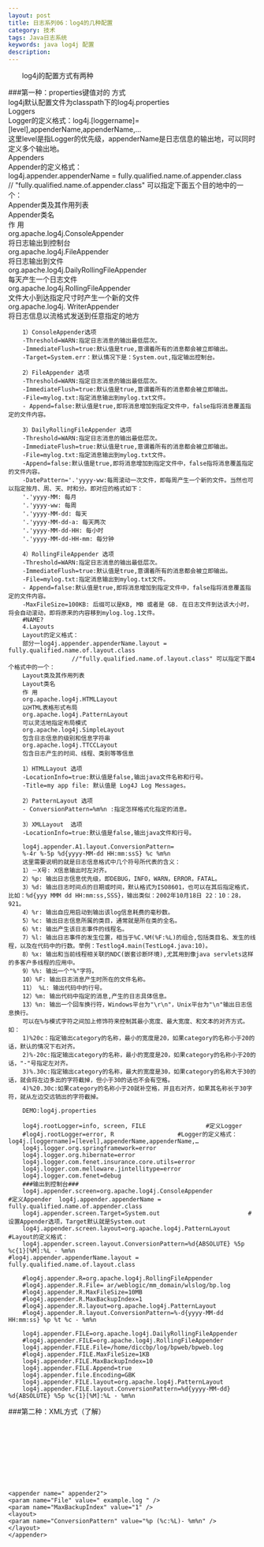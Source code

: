 ```yaml
---
layout: post
title: 日志系列06：log4的几种配置
category: 技术
tags: Java日志系统
keywords: java log4j 配置
description: 
---
```


　　log4j的配置方式有两种
										
###第一种：properties键值对的 方式																	
		log4j默认配置文件为classpath下的log4j.properties				
		Loggers																	
		Logger的定义格式：log4j.[loggername]=[level],appenderName,appenderName,…																	
		这里level是指Logger的优先级，appenderName是日志信息的输出地，可以同时定义多个输出地。																	
		Appenders																	
		Appender的定义格式：																	
		log4j.appender.appenderName = fully.qualified.name.of.appender.class  																	
		// "fully.qualified.name.of.appender.class" 可以指定下面五个目的地中的一个：																	
		Appender类及其作用列表																	
		Appender类名																	
		作 用																	
		org.apache.log4j.ConsoleAppender																	
		将日志输出到控制台																	
		org.apache.log4j.FileAppender																	
		将日志输出到文件																	
		org.apache.log4j.DailyRollingFileAppender																	
		每天产生一个日志文件																	
		org.apache.log4j.RollingFileAppender																	
		文件大小到达指定尺寸时产生一个新的文件																	
		org.apache.log4j. WriterAppender																	
		将日志信息以流格式发送到任意指定的地方																	
		 																	
		1）ConsoleAppender选项																	
		-Threshold=WARN:指定日志消息的输出最低层次。																	
		-ImmediateFlush=true:默认值是true,意谓着所有的消息都会被立即输出。																	
		-Target=System.err：默认情况下是：System.out,指定输出控制台。																	
		 																	
		2）FileAppender 选项																	
		-Threshold=WARN:指定日志消息的输出最低层次。																	
		-ImmediateFlush=true:默认值是true,意谓着所有的消息都会被立即输出。																	
		-File=mylog.txt:指定消息输出到mylog.txt文件。																	
		- Append=false:默认值是true,即将消息增加到指定文件中，false指将消息覆盖指定的文件内容。																	
		 																	
		3）DailyRollingFileAppender 选项																	
		-Threshold=WARN:指定日志消息的输出最低层次。																	
		-ImmediateFlush=true:默认值是true,意谓着所有的消息都会被立即输出。																	
		-File=mylog.txt:指定消息输出到mylog.txt文件。																	
		-Append=false:默认值是true,即将消息增加到指定文件中，false指将消息覆盖指定的文件内容。																	
		-DatePattern='.'yyyy-ww:每周滚动一次文件，即每周产生一个新的文件。当然也可以指定按月、周、天、时和分。即对应的格式如下：																	
		'.'yyyy-MM: 每月																	
		'.'yyyy-ww: 每周 																	
		'.'yyyy-MM-dd: 每天																	
		'.'yyyy-MM-dd-a: 每天两次																	
		'.'yyyy-MM-dd-HH: 每小时																	
		'.'yyyy-MM-dd-HH-mm: 每分钟																	
		 																	
		4）RollingFileAppender 选项																	
		-Threshold=WARN:指定日志消息的输出最低层次。																	
		-ImmediateFlush=true:默认值是true,意谓着所有的消息都会被立即输出。																	
		-File=mylog.txt:指定消息输出到mylog.txt文件。																	
		- Append=false:默认值是true,即将消息增加到指定文件中，false指将消息覆盖指定的文件内容。																	
		-MaxFileSize=100KB: 后缀可以是KB, MB 或者是 GB. 在日志文件到达该大小时，将会自动滚动，即将原来的内容移到mylog.log.1文件。																	
		#NAME?																	
		4.Layouts																	
		Layout的定义格式：																	
		部分一log4j.appender.appenderName.layout = fully.qualified.name.of.layout.class																	
		              //"fully.qualified.name.of.layout.class" 可以指定下面4个格式中的一个：																	
		Layout类及其作用列表																	
		Layout类名																	
		作 用																	
		org.apache.log4j.HTMLLayout																	
		以HTML表格形式布局																	
		org.apache.log4j.PatternLayout																	
		可以灵活地指定布局模式																	
		org.apache.log4j.SimpleLayout																	
		包含日志信息的级别和信息字符串																	
		org.apache.log4j.TTCCLayout																	
		包含日志产生的时间、线程、类别等等信息																	
		 																	
		1）HTMLLayout 选项																	
		-LocationInfo=true:默认值是false,输出java文件名称和行号。																	
		-Title=my app file: 默认值是 Log4J Log Messages。																	
		 																	
		2）PatternLayout 选项																	
		- ConversionPattern=%m%n :指定怎样格式化指定的消息。																	
		 																	
		3）XMLLayout  选项																	
		-LocationInfo=true:默认值是false,输出java文件和行号。																	
		 																	
		log4j.appender.A1.layout.ConversionPattern=																	
		%-4r %-5p %d{yyyy-MM-dd HH:mm:ssS} %c %m%n																	
		这里需要说明的就是日志信息格式中几个符号所代表的含义：																	
		1）－X号: X信息输出时左对齐。																	
		2）%p: 输出日志信息优先级，即DEBUG，INFO，WARN，ERROR，FATAL。																	
		3）%d: 输出日志时间点的日期或时间，默认格式为ISO8601，也可以在其后指定格式，比如：%d{yyy MMM dd HH:mm:ss,SSS}，输出类似：2002年10月18日 22：10：28，921。																	
		4）%r: 输出自应用启动到输出该log信息耗费的毫秒数。																	
		5）%c: 输出日志信息所属的类目，通常就是所在类的全名。																	
		6）%t: 输出产生该日志事件的线程名。																	
		7）%l: 输出日志事件的发生位置，相当于%C.%M(%F:%L)的组合,包括类目名、发生的线程，以及在代码中的行数。举例：Testlog4.main(TestLog4.java:10)。																	
		8）%x: 输出和当前线程相关联的NDC(嵌套诊断环境),尤其用到像java servlets这样的多客户多线程的应用中。																	
		9）%%: 输出一个"%"字符。																	
		10）%F: 输出日志消息产生时所在的文件名称。																	
		11） %L: 输出代码中的行号。																	
		12）%m: 输出代码中指定的消息,产生的日志具体信息。																	
		13）%n: 输出一个回车换行符，Windows平台为"\r\n"，Unix平台为"\n"输出日志信息换行。																	
		可以在%与模式字符之间加上修饰符来控制其最小宽度、最大宽度、和文本的对齐方式。如：																	
		1)%20c：指定输出category的名称，最小的宽度是20，如果category的名称小于20的话，默认的情况下右对齐。																	
		2)%-20c:指定输出category的名称，最小的宽度是20，如果category的名称小于20的话，"-"号指定左对齐。																	
		3)%.30c:指定输出category的名称，最大的宽度是30，如果category的名称大于30的话，就会将左边多出的字符截掉，但小于30的话也不会有空格。																	
		4)%20.30c:如果category的名称小于20就补空格，并且右对齐，如果其名称长于30字符，就从左边交远销出的字符截掉。																	
																			
		DEMO:log4j.properties																	
																			
		log4j.rootLogger=info, screen, FILE					#定义Logger												
		#log4j.rootLogger=error, R					#Logger的定义格式：log4j.[loggername]=[level],appenderName,appenderName,…												
		log4j.logger.org.springframework=error																	
		log4j.logger.org.hibernate=error																	
		log4j.logger.com.fenet.insurance.core.utils=error																	
		log4j.logger.com.melloware.jintellitype=error																	
		log4j.logger.com.fenet=debug																	
		###输出到控制台###																	
		log4j.appender.screen=org.apache.log4j.ConsoleAppender							#定义Appender  log4j.appender.appenderName = fully.qualified.name.of.appender.class  										
		log4j.appender.screen.Target=System.out							#设置Appender选项，Target默认就是System.out										
		log4j.appender.screen.layout=org.apache.log4j.PatternLayout										#Layout的定义格式：							
		log4j.appender.screen.layout.ConversionPattern=%d{ABSOLUTE} %5p %c{1}[%M]:%L - %m%n										#log4j.appender.appenderName.layout = fully.qualified.name.of.layout.class							
		 																	
		#log4j.appender.R=org.apache.log4j.RollingFileAppender																	
		#log4j.appender.R.File= ar/weblogic/mm_domain/wlslog/bp.log																	
		#log4j.appender.R.MaxFileSize=10MB																	
		#log4j.appender.R.MaxBackupIndex=1																	
		#log4j.appender.R.layout=org.apache.log4j.PatternLayout																	
		#log4j.appender.R.layout.ConversionPattern=%-d{yyyy-MM-dd HH:mm:ss} %p %t %c - %m%n																	
		 																	
		log4j.appender.FILE=org.apache.log4j.DailyRollingFileAppender																	
		#log4j.appender.FILE=org.apache.log4j.RollingFileAppender																	
		log4j.appender.FILE.File=/home/diccbp/log/bpweb/bpweb.log																	
		#log4j.appender.FILE.MaxFileSize=1KB																	
		log4j.appender.FILE.MaxBackupIndex=10																	
		log4j.appender.FILE.Append=true																	
		log4j.appender.file.Encoding=GBK																	
		log4j.appender.FILE.layout=org.apache.log4j.PatternLayout																	
		log4j.appender.FILE.layout.ConversionPattern=%d{yyyy-MM-dd} %d{ABSOLUTE} %5p %c{1}[%M]:%L - %m%n																	
															
###第二种：XML方式（了解）										
	<root>																													
	<priority value ="debug"/>																	
	<appender-ref ref=" appender1"/>																	
	<appender-ref ref=" appender2"/>																								
	</root>																	
	<logger name="com.runway.bssp.activeXdemo"  additivity="false">																	
	<priority value ="info"/>																	
	<appender-ref ref=" appender3" />																	
	</logger>																	
	 																	
	<appender name=" appender2">																	
	<param name="File" value=" example.log " />																	
	<param name="MaxBackupIndex" value="1" />																	
	<layout>																	
	<param name="ConversionPattern" value="%p (%c:%L)- %m%n" />																	
	</layout>																	
	</appender>																	

